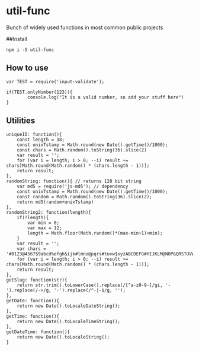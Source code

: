 # util-func

Bunch of widely used functions in most common public projects

##Install 

`npm i -S util-func`

## How to use

    var TEST = require('input-validate');
      
    if(TEST.onlyNumber(123)){
        	console.log("It is a valid number, so add your stuff here")
    }

## Utilities

	uniqueID: function(){
		const length = 38;
		const unixTstamp = Math.round(new Date().getTime()/1000);
		const chars = Math.random().toString(36).slice(2)
		var result = '';
	    for (var i = length; i > 0; --i) result += chars[Math.round(Math.random() * (chars.length - 1))];
	    return result;
	},
	randomString: function(){ // returns 128 bit string
		var md5 = require('js-md5'); // dependency
		const unixTstamp = Math.round(new Date().getTime()/1000);
		const random = Math.random().toString(36).slice(2);
		return md5(random+unixTstamp)
	},
    randomString2: function(length){
	    if(!length){
			var min = 8;
			var max = 12;
			length = Math.floor(Math.random()*(max-min+1)+min);
	    }
	    var result = '';
	    var chars = '#0123@4567$9abcd%efgh&ijk#lmno@pqrs#tuvw$xyzABCDEFG#HIJKLM@NOP&QRSTUVWX%YZ#'
	    for (var i = length; i > 0; --i) result += chars[Math.round(Math.random() * (chars.length - 1))];
	    return result;
	},
	getSlug: function(str){
		return str.trim().toLowerCase().replace(/[^a-z0-9-]/gi, '-').replace(/-+/g, '-').replace(/^-|-$/g, '');
	},
	getDate: function(){
		return new Date().toLocaleDateString();
	},
	getTime: function(){
		return new Date().toLocaleTimeString();
	}, 
	getDateTime: function(){
		return new Date().toLocaleString();
	}
